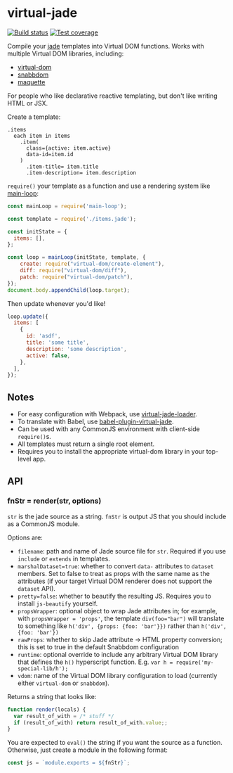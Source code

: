 # virtual-jade

[![Build status][travis-image]][travis-url]
[![Test coverage][coveralls-image]][coveralls-url]

Compile your [jade](https://github.com/jadejs/jade) templates into Virtual DOM functions. Works with multiple Virtual DOM libraries, including:
- [virtual-dom](https://github.com/Matt-Esch/virtual-dom)
- [snabbdom](https://github.com/snabbdom/snabbdom)
- [maquette](https://github.com/AFASSoftware/maquette)

For people who like declarative reactive templating, but don't like writing HTML or JSX.

Create a template:

```jade
.items
  each item in items
    .item(
      class={active: item.active}
      data-id=item.id
    )
      .item-title= item.title
      .item-description= item.description
```

`require()` your template as a function
and use a rendering system like [main-loop](https://github.com/Raynos/main-loop):

```js
const mainLoop = require('main-loop');

const template = require('./items.jade');

const initState = {
  items: [],
};

const loop = mainLoop(initState, template, {
    create: require("virtual-dom/create-element"),
    diff: require("virtual-dom/diff"),
    patch: require("virtual-dom/patch"),
});
document.body.appendChild(loop.target);
```

Then update whenever you'd like!

```js
loop.update({
  items: [
    {
      id: 'asdf',
      title: 'some title',
      description: 'some description',
      active: false,
    },
  ],
});
```

## Notes

- For easy configuration with Webpack, use [virtual-jade-loader](https://github.com/tdumitrescu/virtual-jade-loader).
- To translate with Babel, use [babel-plugin-virtual-jade](https://github.com/jbwyme/babel-plugin-virtual-jade).
- Can be used with any CommonJS environment with client-side `require()`s.
- All templates must return a single root element.
- Requires you to install the appropriate virtual-dom library in your top-level app.

## API

### fnStr = render(str, options)

`str` is the jade source as a string.
`fnStr` is output JS that you should include as a CommonJS module.

Options are:

- `filename`: path and name of Jade source file for `str`.
  Required if you use `include` or `extends` in templates.
- `marshalDataset=true`: whether to convert `data-` attributes
  to `dataset` members. Set to false to treat as props with the same
  name as the attributes (if your target Virtual DOM renderer does
  not support the `dataset` API).
- `pretty=false`: whether to beautify the resulting JS.
  Requires you to install `js-beautify` yourself.
- `propsWrapper`: optional object to wrap Jade attributes in; for example, with `propsWrapper = 'props'`, the template `div(foo="bar")` will translate to something like `h('div', {props: {foo: 'bar'}})` rather than `h('div', {foo: 'bar'})`
- `rawProps`: whether to skip Jade attribute -> HTML property conversion; this is set to true in the default Snabbdom configuration
- `runtime`: optional override to include any arbitrary Virtual DOM library that defines the `h()` hyperscript function. E.g. `var h = require('my-special-lib/h');`
- `vdom`: name of the Virtual DOM library configuration to load (currently either `virtual-dom` or `snabbdom`).

Returns a string that looks like:

```js
function render(locals) {
  var result_of_with = /* stuff */
  if (result_of_with) return result_of_with.value;;
}
```

You are expected to `eval()` the string if you want the source as a function.
Otherwise, just create a module in the following format:

```js
const js = `module.exports = ${fnStr}`;
```

[travis-image]: https://img.shields.io/travis/tdumitrescu/virtual-jade/master.svg?style=flat-square
[travis-url]: https://travis-ci.org/tdumitrescu/virtual-jade
[coveralls-image]: https://img.shields.io/coveralls/tdumitrescu/virtual-jade.svg?style=flat-square
[coveralls-url]: https://coveralls.io/r/tdumitrescu/virtual-jade
